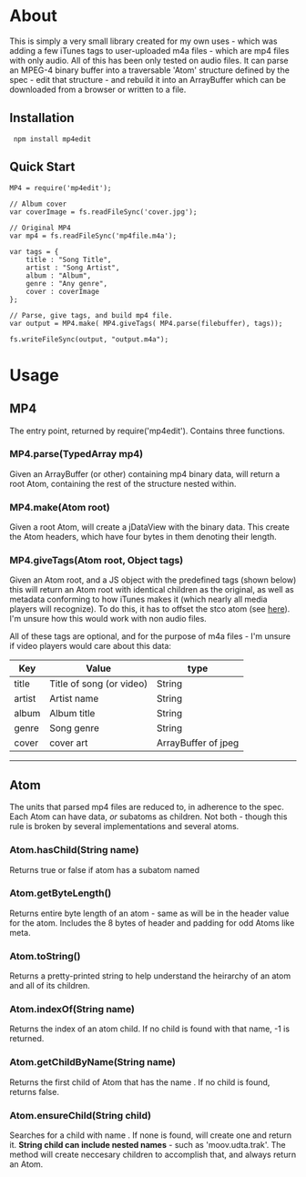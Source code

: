 # About 

This is simply a very small library created for my own uses - which was adding a few iTunes tags to user-uploaded m4a files - which are mp4 files with only audio. All of this has been only tested on audio files. It can parse an MPEG-4 binary buffer into a traversable 'Atom' structure defined by the spec - edit that structure - and rebuild it into an ArrayBuffer which can be downloaded from a browser or written to a file.

## Installation 

     npm install mp4edit

## Quick Start

	MP4 = require('mp4edit');
	
    // Album cover
    var coverImage = fs.readFileSync('cover.jpg');
	
	// Original MP4
	var mp4 = fs.readFileSync('mp4file.m4a');	
	
	var tags = {
	    title : "Song Title",
	    artist : "Song Artist",
	    album : "Album",
	    genre : "Any genre",
	    cover : coverImage
	};
	
	// Parse, give tags, and build mp4 file.
	var output = MP4.make( MP4.giveTags( MP4.parse(filebuffer), tags));
	
	fs.writeFileSync(output, "output.m4a");

	
# Usage

## MP4

The entry point, returned by require('mp4edit'). Contains three functions.

### MP4.parse(TypedArray mp4)

Given an ArrayBuffer (or other) containing mp4 binary data, will return a root Atom, containing the rest of the structure nested within.

### MP4.make(Atom root)

Given a root Atom, will create a jDataView with the binary data. This create the Atom headers, which have four bytes in them denoting their length.

### MP4.giveTags(Atom root, Object tags)

Given an Atom root, and a JS object with the predefined tags (shown below) this will return an Atom root with identical children as the original, as well as metadata conforming to how iTunes makes it (which nearly all media players will recognize). To do this, it has to offset the stco atom (see [here](atomicparsley.sourceforge.net/mpeg-4files.html)). I'm unsure how this would work with non audio files.

All of these tags are optional, and for the purpose of m4a files - I'm unsure if video players would care about this data:

Key  | Value  | type
------------- | -------------  |  ------------
title  | Title of song (or video) | String
artist  | Artist name |  String
album  | Album title |  String
genre  | Song genre |  String
cover  | cover art | ArrayBuffer of jpeg

------

## Atom

The units that parsed mp4 files are reduced to, in adherence to the spec. Each Atom can have data, *or* subatoms as children. Not both - though this rule is broken by several implementations and several atoms.

### Atom.hasChild(String name)

Returns true or false if atom has a subatom named <name>

### Atom.getByteLength()

Returns entire byte length of an atom - same as will be in the header value for the atom. Includes the 8 bytes of header and padding for odd Atoms like meta.

### Atom.toString()

Returns a pretty-printed string to help understand the heirarchy of an atom and all of its children.

### Atom.indexOf(String name)

Returns the index of an atom child. If no child is found with that name, -1 is returned.

### Atom.getChildByName(String name)

Returns the first child of Atom that has the name <name>. If no child is found, returns false.

### Atom.ensureChild(String child)

Searches for a child with name <child>. If none is found, will create one and return it. **String child can include nested names** - such as 'moov.udta.trak'. The method will create neccesary children to accomplish that, and always return an Atom.


